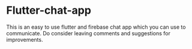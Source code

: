 # Flutter-chat-app
This is an easy to use flutter and firebase chat app which you can use to communicate. Do consider leaving comments and suggestions for improvements.
